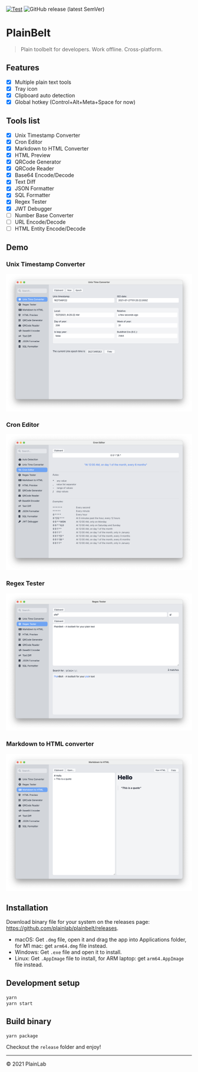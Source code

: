 [![Test](https://github.com/plainlab/plainbelt/actions/workflows/test.yml/badge.svg)](https://github.com/plainlab/plainbelt/actions/workflows/test.yml) ![GitHub release (latest SemVer)](https://img.shields.io/github/v/release/plainlab/plainbelt)

# PlainBelt

> Plain toolbelt for developers. Work offline. Cross-platform.

## Features

- [x] Multiple plain text tools
- [x] Tray icon
- [x] Clipboard auto detection
- [x] Global hotkey (Control+Alt+Meta+Space for now)

## Tools list

- [x] Unix Timestamp Converter
- [x] Cron Editor
- [x] Markdown to HTML Converter
- [x] HTML Preview
- [x] QRCode Generator
- [x] QRCode Reader
- [x] Base64 Encode/Decode
- [x] Text Diff
- [x] JSON Formatter
- [x] SQL Formatter
- [x] Regex Tester
- [x] JWT Debugger
- [ ] Number Base Converter
- [ ] URL Encode/Decode
- [ ] HTML Entity Encode/Decode

## Demo

### Unix Timestamp Converter

![Unix](./.erb/assets/unix.png)

### Cron Editor

![Cron](./.erb/assets/cron.png)

### Regex Tester

![Regex](./.erb/assets/regex.png)

### Markdown to HTML converter

![Regex](./.erb/assets/markdown.png)

## Installation

Download binary file for your system on the releases page: https://github.com/plainlab/plainbelt/releases.

- macOS: Get `.dmg` file, open it and drag the app into Applications folder, for M1 mac: get `arm64.dmg` file instead.
- Windows: Get `.exe` file and open it to install.
- Linux: Get `.AppImage` file to install, for ARM laptop: get `arm64.AppImage` file instead.

## Development setup

```
yarn
yarn start
```

## Build binary

```
yarn package
```

Checkout the `release` folder and enjoy!

---

&copy; 2021 PlainLab
